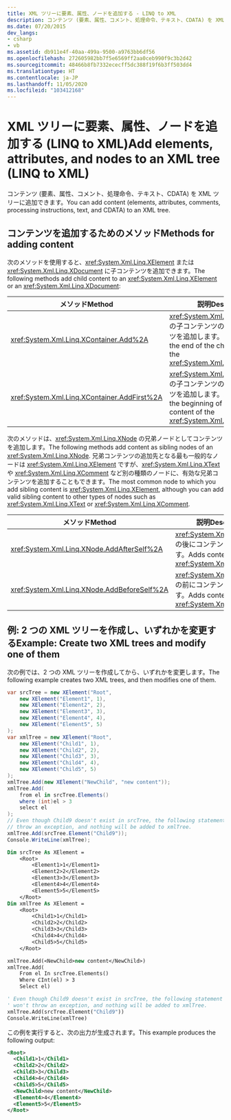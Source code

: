 ```yaml
---
title: XML ツリーに要素、属性、ノードを追加する - LINQ to XML
description: コンテンツ (要素、属性、コメント、処理命令、テキスト、CDATA) を XML ツリーに追加する方法を学習します。
ms.date: 07/20/2015
dev_langs:
- csharp
- vb
ms.assetid: db911e4f-40aa-499a-9500-a9763bb6df56
ms.openlocfilehash: 272605982bb7f5e6569ff2aa0ceb990f9c3b2d42
ms.sourcegitcommit: 48466b8fb7332ececff5dc388f19f6b3ff503dd4
ms.translationtype: HT
ms.contentlocale: ja-JP
ms.lasthandoff: 11/05/2020
ms.locfileid: "103412168"
---
```

# <a name="add-elements-attributes-and-nodes-to-an-xml-tree-linq-to-xml"></a><span data-ttu-id="e4308-103">XML ツリーに要素、属性、ノードを追加する (LINQ to XML)</span><span class="sxs-lookup"><span data-stu-id="e4308-103">Add elements, attributes, and nodes to an XML tree (LINQ to XML)</span></span>

<span data-ttu-id="e4308-104">コンテンツ (要素、属性、コメント、処理命令、テキスト、CDATA) を XML ツリーに追加できます。</span><span class="sxs-lookup"><span data-stu-id="e4308-104">You can add content (elements, attributes, comments, processing instructions, text, and CDATA) to an XML tree.</span></span>

## <a name="methods-for-adding-content"></a><span data-ttu-id="e4308-105">コンテンツを追加するためのメソッド</span><span class="sxs-lookup"><span data-stu-id="e4308-105">Methods for adding content</span></span>

<span data-ttu-id="e4308-106">次のメソッドを使用すると、<xref:System.Xml.Linq.XElement> または <xref:System.Xml.Linq.XDocument> に子コンテンツを追加できます。</span><span class="sxs-lookup"><span data-stu-id="e4308-106">The following methods add child content to an <xref:System.Xml.Linq.XElement> or an <xref:System.Xml.Linq.XDocument>:</span></span>

|<span data-ttu-id="e4308-107">メソッド</span><span class="sxs-lookup"><span data-stu-id="e4308-107">Method</span></span>|<span data-ttu-id="e4308-108">説明</span><span class="sxs-lookup"><span data-stu-id="e4308-108">Description</span></span>|
|------------|-----------------|
|<xref:System.Xml.Linq.XContainer.Add%2A>|<span data-ttu-id="e4308-109"><xref:System.Xml.Linq.XContainer> の子コンテンツの末尾にコンテンツを追加します。</span><span class="sxs-lookup"><span data-stu-id="e4308-109">Adds content at the end of the child content of the <xref:System.Xml.Linq.XContainer>.</span></span>|
|<xref:System.Xml.Linq.XContainer.AddFirst%2A>|<span data-ttu-id="e4308-110"><xref:System.Xml.Linq.XContainer> の子コンテンツの冒頭にコンテンツを追加します。</span><span class="sxs-lookup"><span data-stu-id="e4308-110">Adds content at the beginning of the child content of the <xref:System.Xml.Linq.XContainer>.</span></span>|

<span data-ttu-id="e4308-111">次のメソッドは、<xref:System.Xml.Linq.XNode> の兄弟ノードとしてコンテンツを追加します。</span><span class="sxs-lookup"><span data-stu-id="e4308-111">The following methods add content as sibling nodes of an <xref:System.Xml.Linq.XNode>.</span></span> <span data-ttu-id="e4308-112">兄弟コンテンツの追加先となる最も一般的なノードは <xref:System.Xml.Linq.XElement> ですが、<xref:System.Xml.Linq.XText> や <xref:System.Xml.Linq.XComment> など別の種類のノードに、有効な兄弟コンテンツを追加することもできます。</span><span class="sxs-lookup"><span data-stu-id="e4308-112">The most common node to which you add sibling content is <xref:System.Xml.Linq.XElement>, although you can add valid sibling content to other types of nodes such as <xref:System.Xml.Linq.XText> or <xref:System.Xml.Linq.XComment>.</span></span>

|<span data-ttu-id="e4308-113">メソッド</span><span class="sxs-lookup"><span data-stu-id="e4308-113">Method</span></span>|<span data-ttu-id="e4308-114">説明</span><span class="sxs-lookup"><span data-stu-id="e4308-114">Description</span></span>|
|------------|-----------------|
|<xref:System.Xml.Linq.XNode.AddAfterSelf%2A>|<span data-ttu-id="e4308-115"><xref:System.Xml.Linq.XNode> の後にコンテンツを追加します。</span><span class="sxs-lookup"><span data-stu-id="e4308-115">Adds content after the <xref:System.Xml.Linq.XNode>.</span></span>|
|<xref:System.Xml.Linq.XNode.AddBeforeSelf%2A>|<span data-ttu-id="e4308-116"><xref:System.Xml.Linq.XNode> の前にコンテンツを追加します。</span><span class="sxs-lookup"><span data-stu-id="e4308-116">Adds content before the <xref:System.Xml.Linq.XNode>.</span></span>|

## <a name="example-create-two-xml-trees-and-modify-one-of-them"></a><span data-ttu-id="e4308-117">例: 2 つの XML ツリーを作成し、いずれかを変更する</span><span class="sxs-lookup"><span data-stu-id="e4308-117">Example: Create two XML trees and modify one of them</span></span>

<span data-ttu-id="e4308-118">次の例では、2 つの XML ツリーを作成してから、いずれかを変更します。</span><span class="sxs-lookup"><span data-stu-id="e4308-118">The following example creates two XML trees, and then modifies one of them.</span></span>

```csharp
var srcTree = new XElement("Root",
    new XElement("Element1", 1),
    new XElement("Element2", 2),
    new XElement("Element3", 3),
    new XElement("Element4", 4),
    new XElement("Element5", 5)
);
var xmlTree = new XElement("Root",
    new XElement("Child1", 1),
    new XElement("Child2", 2),
    new XElement("Child3", 3),
    new XElement("Child4", 4),
    new XElement("Child5", 5)
);
xmlTree.Add(new XElement("NewChild", "new content"));
xmlTree.Add(
    from el in srcTree.Elements()
    where (int)el > 3
    select el
);
// Even though Child9 doesn't exist in srcTree, the following statement won't
// throw an exception, and nothing will be added to xmlTree.
xmlTree.Add(srcTree.Element("Child9"));
Console.WriteLine(xmlTree);
```

```vb
Dim srcTree As XElement =
    <Root>
        <Element1>1</Element1>
        <Element2>2</Element2>
        <Element3>3</Element3>
        <Element4>4</Element4>
        <Element5>5</Element5>
    </Root>
Dim xmlTree As XElement =
    <Root>
        <Child1>1</Child1>
        <Child2>2</Child2>
        <Child3>3</Child3>
        <Child4>4</Child4>
        <Child5>5</Child5>
    </Root>

xmlTree.Add(<NewChild>new content</NewChild>)
xmlTree.Add(
    From el In srcTree.Elements()
    Where CInt(el) > 3
    Select el)

' Even though Child9 doesn't exist in srcTree, the following statement
' won't throw an exception, and nothing will be added to xmlTree.
xmlTree.Add(srcTree.Element("Child9"))
Console.WriteLine(xmlTree)
```

<span data-ttu-id="e4308-119">この例を実行すると、次の出力が生成されます。</span><span class="sxs-lookup"><span data-stu-id="e4308-119">This example produces the following output:</span></span>

```xml
<Root>
  <Child1>1</Child1>
  <Child2>2</Child2>
  <Child3>3</Child3>
  <Child4>4</Child4>
  <Child5>5</Child5>
  <NewChild>new content</NewChild>
  <Element4>4</Element4>
  <Element5>5</Element5>
</Root>
```
